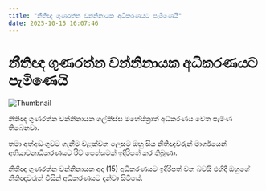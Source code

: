 ```yaml
---
title: "නීතිඥ ගුණරත්න වන්නිනායක අධිකරණයට පැමිණෙයි"
date: 2025-10-15 16:07:46
---
```


# නීතිඥ ගුණරත්න වන්නිනායක අධිකරණයට පැමිණෙයි

![Thumbnail](https://helakuru.sgp1.cdn.digitaloceanspaces.com/esana/images/lib/gunarathne-wanninayake-archived.jpg)

නීතිඥ ගුණරත්න වන්නිනායක ගල්කිස්ස මහේස්ත්‍රාත් අධිකරණය වෙත පැමිණ තිබෙනවා.

තමා අත්අඩංගුවට ගැනීම වළක්වන ලෙසට ඔහු සිය නීතිඥවරුන් මාර්ගයෙන් අභියාචනාධිකරණයට රිට් පෙත්සමක් ඉදිරිපත් කර තිබූණා‍. 

නීතීඥ ගුණරත්න වන්නිනායක අද (15) අධිකරණයට ඉදිරිපත් වන බවයි එහිදී ඔහුගේ නීතිඥවරුන් විසින් අධිකරණයට දන්වා සිටියේ.

